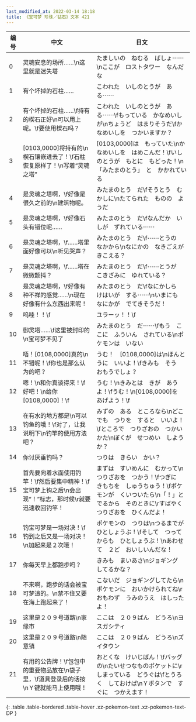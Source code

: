 ```yaml
---
last_modified_at: 2022-03-14 18:18
title: 《宝可梦 珍珠／钻石》文本 421
---
```

| 编号 | 中文 | 日文 |
| ---- | ---- | ---- |
| 0 | 灵魂安息的场所……\n这里就是迷失塔　 | たましいの　ねむる　ばしょ⋯⋯\nここが　ロストタワー　なんだな |
| 1 | 有个坏掉的石柱…… | こわれた　いしのとうが　ある⋯⋯ |
| 2 | 有个坏掉的石柱……\f持有的楔石正好\n可以用上呢。\f要使用楔石吗？ | こわれた　いしのとうが　ある⋯⋯\fもっている　かなめいしが\nちょうど　はまりそうだ\fかなめいしを　つかいますか？ |
| 3 | [0103,0000]将持有的\n楔石镶嵌进去了！\f石柱恢复原样了！\n写着“灵魂之塔” | [0103,0000]は　もっていた\nかなめいしを　はめこんだ！\fいしのとうが　もとに　もどった！\n「みたまのとう」　と　かかれている |
| 4 | 是灵魂之塔啊，\f好像是很久之前的\n建筑物呢。 | みたまのとう　だ\fそうとう　むかしに\nたてられた　ものの　ようだ |
| 5 | 是灵魂之塔啊，\f好像石头有错位呢…… | みたまのとう　だ\fなんだか　いしが　ずれている⋯⋯ |
| 6 | 是灵魂之塔啊，\f……塔里面好像可以\n听见哭声？ | みたまのとう　だ\f⋯⋯とうの　なかから\nなにかの　なきごえが　きこえる？ |
| 7 | 是灵魂之塔啊，\f……塔在微微颤抖？ | みたまのとう　だ\f⋯⋯とうが　こきざみに　ゆれている？ |
| 8 | 是灵魂之塔啊，\f好像有种不祥的感觉……\n现在好像有什么东西出来呢！ | みたまのとう　だ\fなにかしら　けはいが　する⋯⋯\nいまにも　なにかが　でてきそうだ！ |
| 9 | 呜哇！！\f | ユラーッ！！\f |
| 10 | 御灵塔……\f这里被封印的\n宝可梦不见了 | みたまのとう　だ⋯⋯\fもう　ここに　ふういん　されている\nポケモンは　いない |
| 11 | 唔！[0108,0000]真的\n不错呢！\f你也是那么认为的吧？ | うむ！　[0108,0000]は\nほんとうに　いいよ！\fきみも　そう　おもうでしょ？ |
| 12 | 嗯！\n和你真谈得来！\f好吧！\n给你[0108,0000]！\f | うむ！\nきみとは　きが　あうよ！\fうむ！\n[0108,0000]を　あげよう！\f |
| 13 | 在有水的地方都是\n可以钓鱼的哦！\f对了，让我说明下\n钓竿的使用方法吧？ | みずの　ある　ところなら\nどこでも　つりを　すると　いいよ！\fところで　つりざおの　つかいかた\nぼくが　せつめい　しようか？ |
| 14 | 你讨厌垂钓吗？ | つりは　きらい　かい？ |
| 15 | 首先要向着水面使用钓竿！\f然后要集中精神！\f宝可梦上钩之后\n会出现“！”标志，那时候\r就要迅速收回钓竿！ | まずは　すいめんに　むかって\nつりざおを　つかう！\fつぎに　きもちを　しゅうちゅう！\fポケモンが　くいついたら\n「！」と　でるから　そのときに\rすばやく　つりざおを　ひくんだよ！ |
| 16 | 钓宝可梦是一场对决！\f钓到之后又是一场对决！\n加起来是２次哦！ | ポケモンの　つりは\nつるまでが　ひとしょうぶ！\fそして　つってからも　ひとしょうぶ！\nあわせて　２ど　おいしいんだな！ |
| 17 | 你每天早上都跑步吗？ | きみも　まいあさ\nジョギング　してるかな？ |
| 18 | 不来啊，跑步的话会被宝可梦追的。\n禁不住又要在海上跑起来了！ | こないだ　ジョギングしてたら\nポケモンに　おいかけられてね\rおもわず　うみのうえ　はしったよ！ |
| 19 | 这里是２０９号道路\n家缘市 | ここは　２０９ばん　どうろ\nヨスガシティ |
| 20 | 这里是２０９号道路\n随意镇 | ここは　２０９ばん　どうろ\nズイタウン |
| 21 | 有用的公告牌！\f包包中的重要物品放在\n袋子里，\f道具登录后的话按\nＹ键就能马上使用哦！ | おとくな　けいじばん！\fバッグの\nたいせつなものポケットに\rしまっている　どうぐは\fとうろく　しておけば\nＹボタンで　すぐに　つかえます！ |
{: .table .table-bordered .table-hover .xz-pokemon-text .xz-pokemon-text-DP }